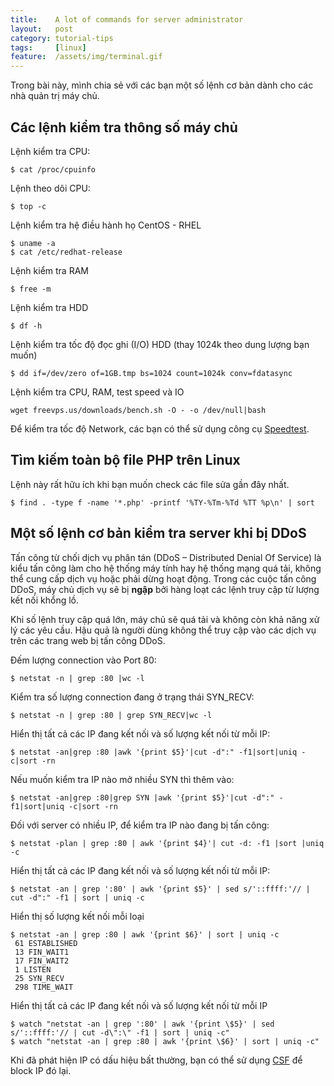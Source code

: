 ```yaml
---
title:    A lot of commands for server administrator
layout:   post
category: tutorial-tips
tags:     [linux]
feature:  /assets/img/terminal.gif
---
```

Trong bài này, mình chia sẻ với các bạn một số lệnh cơ bản dành cho các nhà quản trị máy chủ.

<!--more-->

## Các lệnh kiểm tra thông số máy chủ

Lệnh kiểm tra CPU:

```
$ cat /proc/cpuinfo
```

Lệnh theo dõi CPU:

```
$ top -c
```

Lệnh kiểm tra hệ điều hành họ CentOS - RHEL

```
$ uname -a
$ cat /etc/redhat-release
```

Lệnh kiểm tra RAM

```
$ free -m
```

Lệnh kiểm tra HDD

```
$ df -h
```

Lệnh kiểm tra tốc độ đọc ghi (I/O) HDD (thay 1024k theo dung lượng bạn muốn)

```
$ dd if=/dev/zero of=1GB.tmp bs=1024 count=1024k conv=fdatasync
```

Lệnh kiểm tra CPU, RAM, test speed và IO

```
wget freevps.us/downloads/bench.sh -O - -o /dev/null|bash
```

Để kiểm tra tốc độ Network, các bạn có thể sử dụng công cụ [Speedtest](speedtest).

## Tìm kiếm toàn bộ file PHP trên Linux

Lệnh này rất hữu ích khi bạn muốn check các file sửa gần đây nhất.

```
$ find . -type f -name '*.php' -printf '%TY-%Tm-%Td %TT %p\n' | sort
```

## Một số lệnh cơ bản kiểm tra server khi bị DDoS

Tấn công từ chối dịch vụ phân tán (DDoS – Distributed Denial Of Service) là kiểu tấn công 
làm cho hệ thống máy tính hay hệ thống mạng quá tải, không thể cung cấp dịch vụ hoặc 
phải dừng hoạt động. Trong các cuộc tấn công DDoS, máy chủ dịch vụ sẽ bị **ngập**
bởi hàng loạt các lệnh truy cập từ lượng kết nối khổng lồ.

Khi số lệnh truy cập quá lớn, máy chủ sẽ quá tải và không còn khả năng xử lý các yêu cầu.
Hậu quả là người dùng không thể truy cập vào các dịch vụ trên các trang web bị tấn công DDoS.

Đếm lượng connection vào Port 80:

```
$ netstat -n | grep :80 |wc -l
```

Kiểm tra số lượng connection đang ở trạng thái SYN_RECV:

```
$ netstat -n | grep :80 | grep SYN_RECV|wc -l
```

Hiển thị tất cả các IP đang kết nối và số lượng kết nối từ mỗi IP:

```
$ netstat -an|grep :80 |awk '{print $5}'|cut -d":" -f1|sort|uniq -c|sort -rn
```

Nếu muốn kiểm tra IP nào mở nhiều SYN thì thêm vào:

```
$ netstat -an|grep :80|grep SYN |awk '{print $5}'|cut -d":" -f1|sort|uniq -c|sort -rn
```

Đối với server có nhiều IP, để kiểm tra IP nào đang bị tấn công:

```
$ netstat -plan | grep :80 | awk '{print $4}'| cut -d: -f1 |sort |uniq -c
```

Hiển thị tất cả các IP đang kết nối và số lượng kết nối từ mỗi IP:

```
$ netstat -an | grep ':80' | awk '{print $5}' | sed s/'::ffff:'// | cut -d":" -f1 | sort | uniq -c
```

Hiển thị số lượng kết nối mỗi loại

```
$ netstat -an | grep :80 | awk '{print $6}' | sort | uniq -c
 61 ESTABLISHED
 13 FIN_WAIT1
 17 FIN_WAIT2
 1 LISTEN
 25 SYN_RECV
 298 TIME_WAIT
```

Hiển thị tất cả các IP đang kết nối và số lượng kết nối từ mỗi IP

```
$ watch "netstat -an | grep ':80' | awk '{print \$5}' | sed s/'::ffff:'// | cut -d\":\" -f1 | sort | uniq -c"
$ watch "netstat -an | grep :80 | awk '{print \$6}' | sort | uniq -c"
```

Khi đã phát hiện IP có dấu hiệu bất thường, bạn có thể sử dụng [CSF](csf) để block IP đó lại.



[csf]:          http://hocvps.com/cau-hinh-nang-cao-cho-csf-de-bao-ve-vps/
[speedtest]:    http://hocvps.com/test-toc-do-vps-ve-viet-nam/
